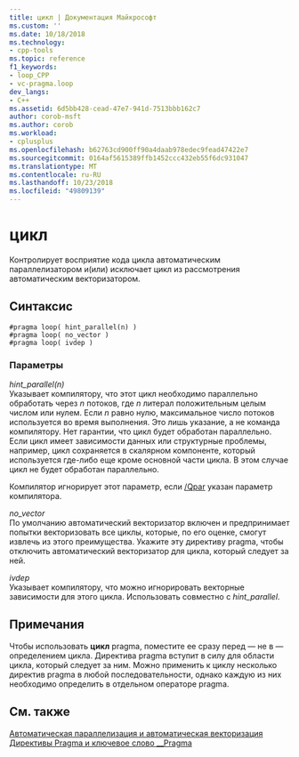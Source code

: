 ```yaml
---
title: цикл | Документация Майкрософт
ms.custom: ''
ms.date: 10/18/2018
ms.technology:
- cpp-tools
ms.topic: reference
f1_keywords:
- loop_CPP
- vc-pragma.loop
dev_langs:
- C++
ms.assetid: 6d5bb428-cead-47e7-941d-7513bbb162c7
author: corob-msft
ms.author: corob
ms.workload:
- cplusplus
ms.openlocfilehash: b62763cd900ff90a4daab978edec9fead47422e7
ms.sourcegitcommit: 0164af5615389ffb1452ccc432eb55f6dc931047
ms.translationtype: MT
ms.contentlocale: ru-RU
ms.lasthandoff: 10/23/2018
ms.locfileid: "49809139"
---
```

# <a name="loop"></a>цикл

Контролирует восприятие кода цикла автоматическим параллелизатором и(или) исключает цикл из рассмотрения автоматическим векторизатором.

## <a name="syntax"></a>Синтаксис

```
#pragma loop( hint_parallel(n) )
#pragma loop( no_vector )
#pragma loop( ivdep )
```

### <a name="parameters"></a>Параметры

*hint_parallel(n)*<br/>
Указывает компилятору, что этот цикл необходимо параллельно обработать через *n* потоков, где *n* литерал положительным целым числом или нулем. Если *n* равно нулю, максимальное число потоков используется во время выполнения. Это лишь указание, а не команда компилятору. Нет гарантии, что цикл будет обработан параллельно. Если цикл имеет зависимости данных или структурные проблемы, например, цикл сохраняется в скалярном компоненте, который используется где-либо еще кроме основной части цикла. В этом случае цикл не будет обработан параллельно.

Компилятор игнорирует этот параметр, если [/Qpar](../build/reference/qpar-auto-parallelizer.md) указан параметр компилятора.

*no_vector*<br/>
По умолчанию автоматический векторизатор включен и предпринимает попытки векторизовать все циклы, которые, по его оценке, смогут извлечь из этого преимущества. Укажите эту директиву pragma, чтобы отключить автоматический векторизатор для цикла, который следует за ней.

*ivdep*<br/>
Указывает компилятору, что можно игнорировать векторные зависимости для этого цикла. Использовать совместно с *hint_parallel*.

## <a name="remarks"></a>Примечания

Чтобы использовать **цикл** pragma, поместите ее сразу перед — не в — определением цикла. Директива pragma вступит в силу для области цикла, который следует за ним. Можно применить к циклу несколько директив pragma в любой последовательности, однако каждую из них необходимо определить в отдельном операторе pragma.

## <a name="see-also"></a>См. также

[Автоматическая параллелизация и автоматическая векторизация](../parallel/auto-parallelization-and-auto-vectorization.md)<br/>
[Директивы Pragma и ключевое слово __Pragma](../preprocessor/pragma-directives-and-the-pragma-keyword.md)